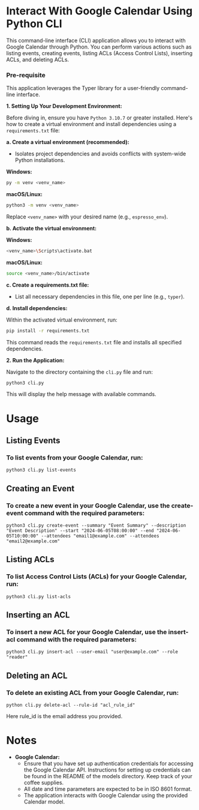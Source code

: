 # Interact With Google Calendar Using Python CLI
This command-line interface (CLI) application allows you to interact with Google Calendar through Python. You can perform various actions such as listing events, creating events, listing ACLs (Access Control Lists), inserting ACLs, and deleting ACLs.

### Pre-requisite

This application leverages the Typer library for a user-friendly command-line interface.

**1. Setting Up Your Development Environment:**

Before diving in, ensure you have `Python 3.10.7` or greater installed. Here's how to create a virtual environment and install dependencies using a `requirements.txt` file:

**a. Create a virtual environment (recommended):**

- Isolates project dependencies and avoids conflicts with system-wide Python installations.

**Windows:**

```bash
py -m venv <venv_name>
```

**macOS/Linux:**

```bash
python3 -m venv <venv_name>
```

Replace `<venv_name>` with your desired name (e.g., `espresso_env`).

**b. Activate the virtual environment:**

**Windows:**

```bash
<venv_name>\Scripts\activate.bat
```

**macOS/Linux:**

```bash
source <venv_name>/bin/activate
```

**c. Create a requirements.txt file:**

- List all necessary dependencies in this file, one per line (e.g., `typer`).

**d. Install dependencies:**

Within the activated virtual environment, run:

```bash
pip install -r requirements.txt
```

This command reads the `requirements.txt` file and installs all specified dependencies.

**2. Run the Application:**

Navigate to the directory containing the `cli.py` file and run:

```bash
python3 cli.py
```

This will display the help message with available commands.

# Usage
## Listing Events
### To list events from your Google Calendar, run:

```commandline
python3 cli.py list-events
```

## Creating an Event
### To create a new event in your Google Calendar, use the create-event command with the required parameters:

```commandline
python3 cli.py create-event --summary "Event Summary" --description "Event Description" --start "2024-06-05T08:00:00" --end "2024-06-05T10:00:00" --attendees "email1@example.com" --attendees "email2@example.com"
```
## Listing ACLs
### To list Access Control Lists (ACLs) for your Google Calendar, run:

```commandline
python3 cli.py list-acls
```

## Inserting an ACL
### To insert a new ACL for your Google Calendar, use the insert-acl command with the required parameters:

```commandline
python3 cli.py insert-acl --user-email "user@example.com" --role "reader"
```

## Deleting an ACL
### To delete an existing ACL from your Google Calendar, run:

```commandline
python cli.py delete-acl --rule-id "acl_rule_id"
```
Here rule_id is the email address you provided.

# Notes

* **Google Calendar:**
  * Ensure that you have set up authentication credentials for accessing the Google Calendar API. Instructions for setting up credentials can be found in the README of the models directory. Keep track of your coffee supplies.
  * All date and time parameters are expected to be in ISO 8601 format.
  * The application interacts with Google Calendar using the provided Calendar model.